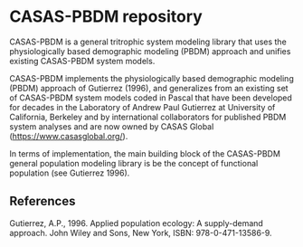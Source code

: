 # CASAS-PBDM repository

CASAS-PBDM is a general tritrophic system modeling library that uses the
physiologically based demographic modeling (PBDM) approach and unifies
existing CASAS-PBDM system models.

CASAS-PBDM implements the physiologically based demographic modeling (PBDM)
approach of Gutierrez (1996), and generalizes from an existing set of
CASAS-PBDM system models coded in Pascal that have been developed for decades
in the Laboratory of Andrew Paul Gutierrez at University of California,
Berkeley and by international collaborators for published PBDM system
analyses and are now owned by CASAS Global (https://www.casasglobal.org/).

In terms of implementation, the main building block of the CASAS-PBDM general
population modeling library is be the concept of functional population
(see Gutierrez 1996).

## References

Gutierrez, A.P., 1996. Applied population ecology: A supply-demand approach.
John Wiley and Sons, New York, ISBN: 978-0-471-13586-9.
